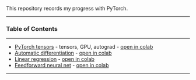 This repository records my progress with PyTorch. 

<hr>

### Table of Contents
--------------------------------------------------------------------------------

- [PyTorch tensors](notebooks/01_Tensors.ipynb) - tensors, GPU, autograd -
  [open in colab](https://colab.research.google.com/github/harshit-kapadia/pytorch_learn/blob/main/notebooks/01_Tensors.ipynb)
- [Automatic differentiation](notebooks/02_Automatic_Differentiation.ipynb) -
  [open in colab](https://colab.research.google.com/github/harshit-kapadia/pytorch_learn/blob/main/notebooks/02_Automatic_Differentiation.ipynb)
- [Linear regression](notebooks/03_Linear_Regression.ipynb) -
  [open in colab](https://colab.research.google.com/github/harshit-kapadia/pytorch_learn/blob/main/notebooks/03_Linear_Regression.ipynb)
- [Feedforward neural net](notebooks/04_Feedforward_Neural_Net.ipynb) -
  [open in colab](https://colab.research.google.com/github/harshit-kapadia/pytorch_learn/blob/main/notebooks/04_Feedforward_Neural_Net.ipynb)

<hr>